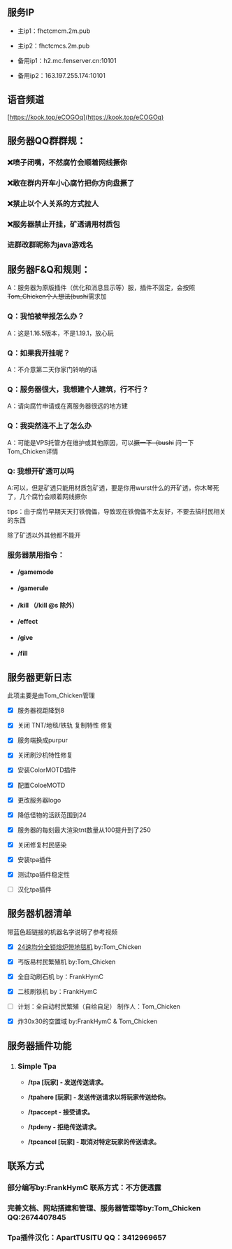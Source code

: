 ## 服务IP

* 主ip1：fhctcmcm.2m.pub

* 主ip2：fhctcmcs.2m.pub

* 备用ip1：h2.mc.fenserver.cn:10101

* 备用ip2：163.197.255.174:10101

  

## 语音频道

[https://kook.top/eCOGOq](https://kook.top/eCOGOq)

## 服务器QQ群群规：

### ❌喷子闭嘴，不然腐竹会顺着网线撅你

### ❌敢在群内开车小心腐竹把你方向盘撅了

### ❌禁止以个人关系的方式拉人

### ❌服务器禁止开挂，矿透请用材质包

### 进群改群昵称为java游戏名

## 服务器F&Q和规则：

A：服务器为原版插件（优化和消息显示等）服，插件不固定，会按照~~Tom_Chicken个人想法(bushi~~需求加

### Q：我怕被举报怎么办？

A：这是1.16.5版本，不是1.19.1，放心玩

### Q：如果我开挂呢？

A：不介意第二天你家门铃响的话

### Q：服务器很大，我想建个人建筑，行不行？

A：请向腐竹申请或在离服务器很远的地方建

### Q：我突然连不上了怎么办

A：可能是VPS托管方在维护或其他原因，可以~~撅一下（bushi~~ 问一下Tom_Chicken详情

### Q:  我想开矿透可以吗

A:可以，但是矿透只能用材质包矿透，要是你用wurst什么的开矿透，你木琴死了，几个腐竹会顺着网线撅你

tips：由于腐竹早期天天打铁傀儡，导致现在铁傀儡不太友好，不要去搞村民相关的东西

除了矿透以外其他都不能开



### 服务器禁用指令：

* #### /gamemode

* #### /gamerule

* #### /kill （/kill @s 除外）

* #### /effect

* #### /give

* #### /fill

  
## 服务器更新日志



此项主要是由Tom_Chicken管理

- [x] 服务器视距降到8

- [x] 关闭 TNT/地毯/铁轨 复制特性 修复

- [x] 服务端换成purpur

- [x] 关闭刷沙机特性修复

- [x] 安装ColorMOTD插件

- [x] 配置ColoeMOTD

- [x] 更改服务器logo

- [x] 降低怪物的活跃范围到24

- [x] 服务器的每刻最大渲染tnt数量从100提升到了250

- [x] 关闭修复村民感染

- [x] 安装tpa插件

- [x] 测试tpa插件稳定性

- [ ] 汉化tpa插件

  
## 服务器机器清单



带蓝色超链接的机器名字说明了参考视频

- [x] [24速均分全锁熔炉带地毯机](https://b23.tv/BV1bF411u7cB) by:Tom_Chicken 
- [x] 丐版易村民繁殖机 by:Tom_Chicken
- [x] 全自动刷石机 by：FrankHymC
- [x] 二核刷铁机 by：FrankHymC
- [ ] 计划：全自动村民繁殖（自给自足） 制作人：Tom_Chicken 
- [x] 炸30x30的空置域 by:FrankHymC & Tom_Chicken



## 服务器插件功能



1. ### Simple Tpa
   
    * **/tpa [玩家] - 发送传送请求。**
    
    * **/tpahere [玩家] - 发送传送请求以将玩家传送给你。**
    
    * **/tpaccept - 接受请求。**
    
    * **/tpdeny - 拒绝传送请求。**
    
    * **/tpcancel [玩家] - 取消对特定玩家的传送请求。**
    
      

## 联系方式

###         部分编写by:FrankHymC 联系方式：不方便透露

### 	        完善文档、网站搭建和管理、服务器管理等by:Tom_Chicken QQ:2674407845

### 	        Tpa插件汉化：ApartTUSITU QQ：3412969657

